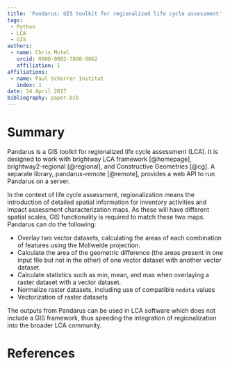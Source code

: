 ```yaml
---
title: 'Pandarus: GIS toolkit for regionalized life cycle assessment'
tags:
 - Python
 - LCA
 - GIS
authors:
 - name: Chris Mutel
   orcid: 0000-0002-7898-9862
   affiliation: 1
affiliations:
 - name: Paul Scherrer Institut
   index: 1
date: 14 April 2017
bibliography: paper.bib
---
```


# Summary

Pandarus is a GIS toolkit for regionalized life cycle assessment (LCA). It is designed to work with brightway LCA framework [@homepage], brightway2-regional [@regional], and Constructive Geometries [@cg]. A separate library, pandarus-remote [@remote], provides a web API to run Pandarus on a server.

In the context of life cycle assessment, regionalization means the introduction of detailed spatial information for inventory activities and impact assessment characterization maps. As these will have different spatial scales, GIS functionality is required to match these two maps. Pandarus can do the following:

* Overlay two vector datasets, calculating the areas of each combination of features using the Mollweide projection.
* Calculate the area of the geometric difference (the areas present in one input file but not in the other) of one vector dataset with another vector dataset.
* Calculate statistics such as min, mean, and max when overlaying a raster dataset with a vector dataset.
* Normalize raster datasets, including use of compatible `nodata` values
* Vectorization of raster datasets

The outputs from Pandarus can be used in LCA software which does not include a GIS framework, thus speeding the integration of regionalization into the broader LCA community.

# References
